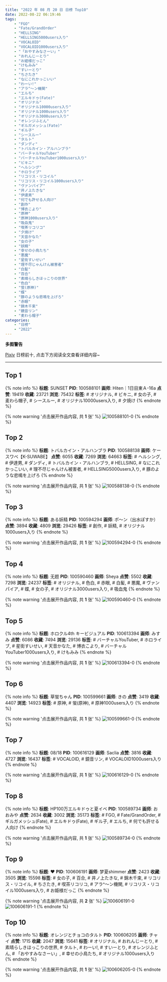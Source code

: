```yaml
---
title: "2022 年 08 月 20 日 日榜 Top10"
date: 2022-08-22 06:19:46
tags:
    - "FGO"
    - "Fate/GrandOrder"
    - "HELLSING"
    - "HELLSING5000users入り"
    - "VOCALOID"
    - "VOCALOID1000users入り"
    - "「おやすみなさーい」"
    - "おれんじーとり"
    - "お姫様だっこ"
    - "けもみみ"
    - "すいーとり"
    - "ちさたき"
    - "なにこれかっこいい"
    - "わーい!"
    - "アラ^〜ン機関"
    - "エルち"
    - "エルキドゥ(Fate)"
    - "オリジナル"
    - "オリジナル10000users入り"
    - "オリジナル1000users入り"
    - "オリジナル3000users入り"
    - "オレンジふとん"
    - "ギルガメッシュ(Fate)"
    - "ギル子"
    - "シースルー"
    - "タルト"
    - "ダンディ"
    - "トバルカイン・アルハンブラ"
    - "バーチャルYouTuber"
    - "バーチャルYouTuber1000users入り"
    - "ビキニ"
    - "ヘルシング"
    - "ホロライブ"
    - "リコリス・リコイル"
    - "リコリス・リコイル1000users入り"
    - "ヴァンパイア"
    - "井ノ上たきな"
    - "伊達男"
    - "何でも許せる人向け"
    - "創作"
    - "博衣こより"
    - "原神"
    - "原神1000users入り"
    - "吸血鬼"
    - "喫茶リコリコ"
    - "夕焼け"
    - "天音かなた"
    - "女の子"
    - "妖精"
    - "幸せの小鳥たち"
    - "悪魔"
    - "星街すいせい"
    - "理不尽じゃんけん被害者"
    - "白髪"
    - "百合"
    - "素晴らしきほっこりの世界"
    - "色白"
    - "蛍(原神)"
    - "蝶"
    - "豚のような悲鳴を上げろ"
    - "赤眼"
    - "錦木千束"
    - "鏡音リン"
    - "麦わら帽子"
categories:
    - "日榜"
    - "2022"
---
```


<i class="fa fa-triangle-exclamation"></i>**多图警告**<i class="fa fa-triangle-exclamation"></i>

[Pixiv](https://www.pixiv.net/) 日榜前十, 点击下方阅读全文查看详细内容~

<!-- more -->

---

## Top 1

{% note info %}
**标题**: SUNSET
**PID**: 100588101 **画师**: Hiten｜1日目東Ａ-16a
**点赞**: 19419 **收藏**: 23721 **浏览**: 75432
**标签**: # オリジナル, # ビキニ, # 女の子, # 麦わら帽子, # シースルー, # オリジナル10000users入り, # 夕焼け
{% endnote %}

{% note warning '点击展开作品内容, 共 **1** 张' %}
![100588101-0](https://i.pixiv.re/img-original/img/2022/08/19/00/00/03/100588101_p0.png)
{% endnote %}

## Top 2

{% note info %}
**标题**: トバルカイン・アルハンブラ
**PID**: 100588138 **画师**: ケースワベ【K-SUWABE】
**点赞**: 6055 **收藏**: 7269 **浏览**: 64663
**标签**: # ヘルシング, # 伊達男, # ダンディ, # トバルカイン・アルハンブラ, # HELLSING, # なにこれかっこいい, # 理不尽じゃんけん被害者, # HELLSING5000users入り, # 豚のような悲鳴を上げろ
{% endnote %}

{% note warning '点击展开作品内容, 共 **1** 张' %}
![100588138-0](https://i.pixiv.re/img-original/img/2022/08/19/00/00/08/100588138_p0.jpg)
{% endnote %}

## Top 3

{% note info %}
**标题**: ある妖精
**PID**: 100594294 **画师**: ポ～ン（出水ぽすか）
**点赞**: 3894 **收藏**: 4809 **浏览**: 29426
**标签**: # 創作, # 妖精, # オリジナル1000users入り
{% endnote %}

{% note warning '点击展开作品内容, 共 **1** 张' %}
![100594294-0](https://i.pixiv.re/img-original/img/2022/08/19/07/30/00/100594294_p0.jpg)
{% endnote %}

## Top 4

{% note info %}
**标题**: 无题
**PID**: 100590460 **画师**: Sheya
**点赞**: 5502 **收藏**: 7298 **浏览**: 24237
**标签**: # オリジナル, # 色白, # 赤眼, # 白髪, # 悪魔, # ヴァンパイア, # 蝶, # 女の子, # オリジナル3000users入り, # 吸血鬼
{% endnote %}

{% note warning '点击展开作品内容, 共 **1** 张' %}
![100590460-0](https://i.pixiv.re/img-original/img/2022/08/19/01/21/59/100590460_p0.jpg)
{% endnote %}

## Top 5

{% note info %}
**标题**: ホロクル4th キービジュアル
**PID**: 100613394 **画师**: みすみ
**点赞**: 6086 **收藏**: 7494 **浏览**: 29136
**标签**: # バーチャルYouTuber, # ホロライブ, # 星街すいせい, # 天音かなた, # 博衣こより, # バーチャルYouTuber1000users入り, # けもみみ
{% endnote %}

{% note warning '点击展开作品内容, 共 **1** 张' %}
![100613394-0](https://i.pixiv.re/img-original/img/2022/08/20/00/18/03/100613394_p0.png)
{% endnote %}

## Top 6

{% note info %}
**标题**: 草蛍ちゃん
**PID**: 100599661 **画师**: きの
**点赞**: 3419 **收藏**: 4407 **浏览**: 14923
**标签**: # 原神, # 蛍(原神), # 原神1000users入り
{% endnote %}

{% note warning '点击展开作品内容, 共 **1** 张' %}
![100599661-0](https://i.pixiv.re/img-original/img/2022/08/19/15/04/21/100599661_p0.jpg)
{% endnote %}

## Top 7

{% note info %}
**标题**: 08/18
**PID**: 100616129 **画师**: Saclia
**点赞**: 3816 **收藏**: 4727 **浏览**: 16437
**标签**: # VOCALOID, # 鏡音リン, # VOCALOID1000users入り
{% endnote %}

{% note warning '点击展开作品内容, 共 **1** 张' %}
![100616129-0](https://i.pixiv.re/img-original/img/2022/08/20/02/23/20/100616129_p0.jpg)
{% endnote %}

## Top 8

{% note info %}
**标题**: HP100万エルキドゥと夏イベ
**PID**: 100589734 **画师**: おおみや
**点赞**: 2634 **收藏**: 3002 **浏览**: 35173
**标签**: # FGO, # Fate/GrandOrder, # ギルガメッシュ(Fate), # エルキドゥ(Fate), # ギル子, # エルち, # 何でも許せる人向け
{% endnote %}

{% note warning '点击展开作品内容, 共 **1** 张' %}
![100589734-0](https://i.pixiv.re/img-original/img/2022/08/19/00/49/19/100589734_p0.png)
{% endnote %}

## Top 9

{% note info %}
**标题**: ❤
**PID**: 100606191 **画师**: 梦夏shimmer
**点赞**: 2423 **收藏**: 3505 **浏览**: 15598
**标签**: # 女の子, # 百合, # 井ノ上たきな, # 錦木千束, # リコリス・リコイル, # ちさたき, # 喫茶リコリコ, # アラ^〜ン機関, # リコリス・リコイル1000users入り, # お姫様だっこ
{% endnote %}

{% note warning '点击展开作品内容, 共 **2** 张' %}
![100606191-0](https://i.pixiv.re/img-original/img/2022/08/19/20/29/30/100606191_p0.jpg)
![100606191-1](https://i.pixiv.re/img-original/img/2022/08/19/20/29/30/100606191_p1.jpg)
{% endnote %}

## Top 10

{% note info %}
**标题**: オレンジとチョコのタルト
**PID**: 100606205 **画师**: チャイ
**点赞**: 1715 **收藏**: 2047 **浏览**: 15641
**标签**: # オリジナル, # おれんじーとり, # 素晴らしきほっこりの世界, # タルト, # わーい!, # すいーとり, # オレンジふとん, # 「おやすみなさーい」, # 幸せの小鳥たち, # オリジナル1000users入り
{% endnote %}

{% note warning '点击展开作品内容, 共 **1** 张' %}
![100606205-0](https://i.pixiv.re/img-original/img/2022/08/19/20/30/00/100606205_p0.png)
{% endnote %}
